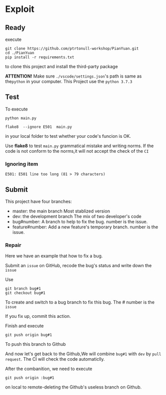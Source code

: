 # Exploit

## Ready 
execute
```git
git clone https://github.com/ptrtonull-workshop/PianYuan.git
cd ./PianYuan
pip install -r requirements.txt
```
to clone this project and install the third-party package

**ATTENTION!**
Make sure `./vscode/settings.json`'s path is same as the`python` in your computer.
This Project use the `python 3.7.3`

## Test
To execute 
```
python main.py
```

```pip
flake8  --ignore E501  main.py
```
in your local folder to test whether your code's funcion is OK.

Use **flake8** to test  `main.py` grammatical mistake and writing norms.
If the code is not conform to the norms,it will not accept the check of the `CI`

### Ignoring item
```
E501: E501 line too long (81 > 79 characters)
```

## Submit
This project have four branches:
- master: the main branch
Most stablized version
- dev: the development branch
The mix of two developer's code
- bug#number:
A branch to help to fix the bug. number is the issue.
- feature#number:
Add a new feature's temporary branch. number is the issue.

### Repair

Here we have an example that how to fix a bug.

Submit an `issue` on GitHub, recode the bug's status and write down the `issue`

Use
```git
git branch bug#1
git checkout bug#1
```
To create and switch to a bug branch to fix this bug.
The # number is the `issue`

If you fix up, commit this action.

Finish and execute
```git
git push origin bug#1
```
To push this branch to Github

And now let's get back to the Github,We will combine `bug#1` with `dev` by `pull request`.
The CI will check the code automaticlly.

After the combanition, we need to execute
```git
git push origin :bug#1
```
on local to remote-deleting the Github's useless branch on Github.
    


